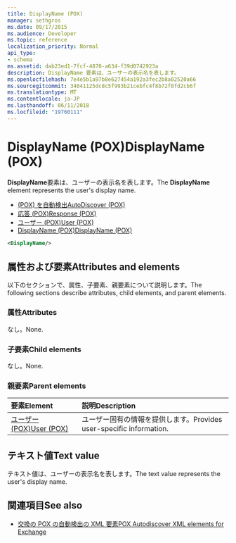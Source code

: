 ```yaml
---
title: DisplayName (POX)
manager: sethgros
ms.date: 09/17/2015
ms.audience: Developer
ms.topic: reference
localization_priority: Normal
api_type:
- schema
ms.assetid: dab23ed1-7fcf-4870-a634-f39d0742923a
description: DisplayName 要素は、ユーザーの表示名を表します。
ms.openlocfilehash: 7e4e5b1a97b8e627454a192a3fec2b8a02520a66
ms.sourcegitcommit: 34041125dc8c5f993b21cebfc4f8b72f0fd2cb6f
ms.translationtype: MT
ms.contentlocale: ja-JP
ms.lasthandoff: 06/11/2018
ms.locfileid: "19760111"
---
```

# <a name="displayname-pox"></a><span data-ttu-id="3a232-103">DisplayName (POX)</span><span class="sxs-lookup"><span data-stu-id="3a232-103">DisplayName (POX)</span></span>

<span data-ttu-id="3a232-104">**DisplayName**要素は、ユーザーの表示名を表します。</span><span class="sxs-lookup"><span data-stu-id="3a232-104">The **DisplayName** element represents the user's display name.</span></span> 
  
- [<span data-ttu-id="3a232-105">(POX) を自動検出</span><span class="sxs-lookup"><span data-stu-id="3a232-105">AutoDiscover (POX)</span></span>](autodiscover-pox.md) 
- [<span data-ttu-id="3a232-106">応答 (POX)</span><span class="sxs-lookup"><span data-stu-id="3a232-106">Response (POX)</span></span>](response-pox.md) 
- [<span data-ttu-id="3a232-107">ユーザー (POX)</span><span class="sxs-lookup"><span data-stu-id="3a232-107">User (POX)</span></span>](user-pox.md) 
- [<span data-ttu-id="3a232-108">DisplayName (POX)</span><span class="sxs-lookup"><span data-stu-id="3a232-108">DisplayName (POX)</span></span>](displayname-pox.md)
  
```xml
<DisplayName/>
```

## <a name="attributes-and-elements"></a><span data-ttu-id="3a232-109">属性および要素</span><span class="sxs-lookup"><span data-stu-id="3a232-109">Attributes and elements</span></span>

<span data-ttu-id="3a232-110">以下のセクションで、属性、子要素、親要素について説明します。</span><span class="sxs-lookup"><span data-stu-id="3a232-110">The following sections describe attributes, child elements, and parent elements.</span></span>
  
### <a name="attributes"></a><span data-ttu-id="3a232-111">属性</span><span class="sxs-lookup"><span data-stu-id="3a232-111">Attributes</span></span>

<span data-ttu-id="3a232-112">なし。</span><span class="sxs-lookup"><span data-stu-id="3a232-112">None.</span></span>
  
### <a name="child-elements"></a><span data-ttu-id="3a232-113">子要素</span><span class="sxs-lookup"><span data-stu-id="3a232-113">Child elements</span></span>

<span data-ttu-id="3a232-114">なし。</span><span class="sxs-lookup"><span data-stu-id="3a232-114">None.</span></span>
  
### <a name="parent-elements"></a><span data-ttu-id="3a232-115">親要素</span><span class="sxs-lookup"><span data-stu-id="3a232-115">Parent elements</span></span>

|<span data-ttu-id="3a232-116">**要素**</span><span class="sxs-lookup"><span data-stu-id="3a232-116">**Element**</span></span>|<span data-ttu-id="3a232-117">**説明**</span><span class="sxs-lookup"><span data-stu-id="3a232-117">**Description**</span></span>|
|:-----|:-----|
|[<span data-ttu-id="3a232-118">ユーザー (POX)</span><span class="sxs-lookup"><span data-stu-id="3a232-118">User (POX)</span></span>](user-pox.md) <br/> |<span data-ttu-id="3a232-119">ユーザー固有の情報を提供します。</span><span class="sxs-lookup"><span data-stu-id="3a232-119">Provides user-specific information.</span></span>  <br/> |
   
## <a name="text-value"></a><span data-ttu-id="3a232-120">テキスト値</span><span class="sxs-lookup"><span data-stu-id="3a232-120">Text value</span></span>

<span data-ttu-id="3a232-121">テキスト値は、ユーザーの表示名を表します。</span><span class="sxs-lookup"><span data-stu-id="3a232-121">The text value represents the user's display name.</span></span>
  
## <a name="see-also"></a><span data-ttu-id="3a232-122">関連項目</span><span class="sxs-lookup"><span data-stu-id="3a232-122">See also</span></span>

- [<span data-ttu-id="3a232-123">交換の POX の自動検出の XML 要素</span><span class="sxs-lookup"><span data-stu-id="3a232-123">POX Autodiscover XML elements for Exchange</span></span>](pox-autodiscover-xml-elements-for-exchange.md)

